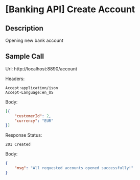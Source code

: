 # [Banking API] Create Account
## Description
Opening new bank account

## Sample Call
Url:
http://localhost:8890/account

Headers:
```
Accept:application/json
Accept-Language:en_US
```

Body:
```json
[{
	"customerId": 2,
	"currency": "EUR"
}]
```

Response Status:
```
201 Created
```

Body:
```json
{
    "msg": "All requested accounts opened successfully!"
}
```